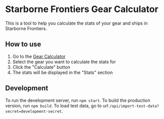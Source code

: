 # Starborne Frontiers Gear Calculator

This is a tool to help you calculate the stats of your gear and ships in Starborne Frontiers.

## How to use

1. Go to the [Gear Calculator](https://starbornefrontiers.com/gear-calculator)
2. Select the gear you want to calculate the stats for
3. Click the "Calculate" button
4. The stats will be displayed in the "Stats" section

## Development

To run the development server, run `npm start`.
To build the production version, run `npm build`.
To load test data, go to url `/api/import-test-data?secret=development-secret`.
